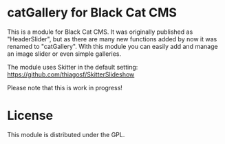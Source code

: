 catGallery for Black Cat CMS
===============================

This is a module for Black Cat CMS. It was originally published as "HeaderSlider", but as there are many new functions added by now it was renamed to "catGallery".
With this module you can easily add and manage an image slider or even simple galleries.

The module uses Skitter in the default setting: https://github.com/thiagosf/SkitterSlideshow

Please note that this is work in progress!

# License

This module is distributed under the GPL.